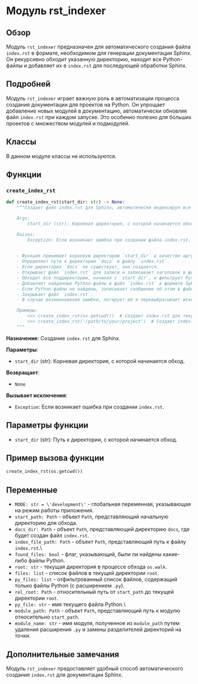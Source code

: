 # Модуль rst_indexer

## Обзор

Модуль `rst_indexer` предназначен для автоматического создания файла `index.rst` в формате, необходимом для генерации документации Sphinx. Он рекурсивно обходит указанную директорию, находит все Python-файлы и добавляет их в `index.rst` для последующей обработки Sphinx.

## Подробней

Модуль `rst_indexer` играет важную роль в автоматизации процесса создания документации для проектов на Python. Он упрощает добавление новых модулей в документацию, автоматически обновляя файл `index.rst` при каждом запуске. Это особенно полезно для больших проектов с множеством модулей и подмодулей.

## Классы

В данном модуле классы не используются.

## Функции

### `create_index_rst`

```python
def create_index_rst(start_dir: str) -> None:
    """Создает файл index.rst для Sphinx, автоматически индексируя все Python-файлы в указанной директории.

    Args:
        start_dir (str): Корневая директория, с которой начинается обход поддиректорий.

    Raises:
        Exception: Если возникает ошибка при создании файла index.rst.

    
    - Функция принимает корневую директорию `start_dir` в качестве аргумента.
    - Определяет пути к директории `docs` и файлу `index.rst`.
    - Если директория `docs` не существует, она создается.
    - Открывает файл `index.rst` для записи и записывает заголовок в формате Sphinx.
    - Обходит все поддиректории, начиная с `start_dir`, и фильтрует Python-файлы.
    - Добавляет найденные Python-файлы в файл `index.rst` в формате Sphinx.
    - Если Python-файлы не найдены, записывает сообщение об этом в файл `index.rst`.
    - Закрывает файл `index.rst`.
    - В случае возникновения ошибки, логирует её и перевыбрасывает исключение.

    Примеры:
        >>> create_index_rst(os.getcwd())  # Создает index.rst для текущей директории
        >>> create_index_rst('/path/to/your/project')  # Создает index.rst для указанной директории
    """
```
**Назначение**: Создание `index.rst` для Sphinx.

**Параметры**:
- `start_dir` (str): Корневая директория, с которой начинается обход.

**Возвращает**:
- `None`

**Вызывает исключения**:
- `Exception`: Если возникает ошибка при создании `index.rst`.

## Параметры функции

- `start_dir` (str): Путь к директории, с которой начинается обход.

## Пример вызова функции

```python
create_index_rst(os.getcwd())
```

## Переменные

-   `MODE: str = \'development\'` - глобальная переменная, указывающая на режим работы приложения.
-   `start_path: Path` - объект `Path`, представляющий начальную директорию для обхода.
-   `docs_dir: Path` - объект `Path`, представляющий директорию `docs`, где будет создан файл `index.rst`.
-   `index_file_path: Path` - объект `Path`, представляющий путь к файлу `index.rst`.\
-   `found_files: bool` - флаг, указывающий, были ли найдены какие-либо файлы Python.
-   `root: str` - текущая директория в процессе обхода `os.walk`.
-   `files: list` - список файлов в текущей директории `root`.
-   `py_files: list` - отфильтрованный список файлов, содержащий только файлы Python (с расширением `.py`).
-   `rel_root: Path` - относительный путь от `start_path` до текущей директории `root`.
-   `py_file: str` - имя текущего файла Python.\
-   `module_path: Path` - объект `Path`, представляющий путь к модулю относительно `start_path`.
-   `module_name: str` - имя модуля, полученное из `module_path` путем удаления расширения `.py` и замены разделителей директорий на точки.

## Дополнительные замечания

Модуль `rst_indexer` предоставляет удобный способ автоматического создания `index.rst` для документации Sphinx.